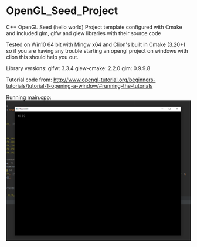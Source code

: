 # OpenGL_Seed_Project
C++ OpenGL Seed (hello world) Project template configured with Cmake and included glm, glfw and glew libraries with their source code

Tested on Win10 64 bit with Mingw x64 and Clion's built in Cmake (3.20+) so if you are having any trouble starting an opengl project on windows with clion this should help you out.

Library versions:
glfw: 3.3.4
glew-cmake: 2.2.0
glm: 0.9.9.8

Tutorial code from: http://www.opengl-tutorial.org/beginners-tutorials/tutorial-1-opening-a-window/#running-the-tutorials

Running main.cpp:
![alt text](https://raw.githubusercontent.com/RobPiwowarek/OpenGL_Seed_Project/main/screenshot/helloworld.png)